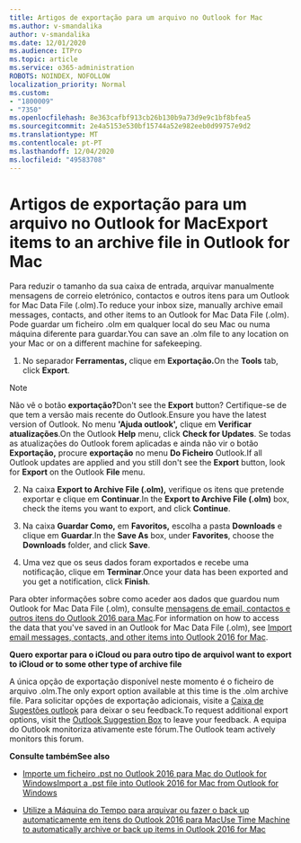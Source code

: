 ```yaml
---
title: Artigos de exportação para um arquivo no Outlook for Mac
ms.author: v-smandalika
author: v-smandalika
ms.date: 12/01/2020
ms.audience: ITPro
ms.topic: article
ms.service: o365-administration
ROBOTS: NOINDEX, NOFOLLOW
localization_priority: Normal
ms.custom:
- "1800009"
- "7350"
ms.openlocfilehash: 8e363cafbf913cb26b130b9a73d9e9c1bf8bfea5
ms.sourcegitcommit: 2e4a5153e530bf15744a52e982eeb0d99757e9d2
ms.translationtype: MT
ms.contentlocale: pt-PT
ms.lasthandoff: 12/04/2020
ms.locfileid: "49583708"
---
```

# <a name="export-items-to-an-archive-file-in-outlook-for-mac"></a><span data-ttu-id="174cf-102">Artigos de exportação para um arquivo no Outlook for Mac</span><span class="sxs-lookup"><span data-stu-id="174cf-102">Export items to an archive file in Outlook for Mac</span></span>

<span data-ttu-id="174cf-103">Para reduzir o tamanho da sua caixa de entrada, arquivar manualmente mensagens de correio eletrónico, contactos e outros itens para um Outlook for Mac Data File (.olm).</span><span class="sxs-lookup"><span data-stu-id="174cf-103">To reduce your inbox size, manually archive email messages, contacts, and other items to an Outlook for Mac Data File (.olm).</span></span> <span data-ttu-id="174cf-104">Pode guardar um ficheiro .olm em qualquer local do seu Mac ou numa máquina diferente para guardar.</span><span class="sxs-lookup"><span data-stu-id="174cf-104">You can save an .olm file to any location on your Mac or on a different machine for safekeeping.</span></span>

1. <span data-ttu-id="174cf-105">No separador **Ferramentas,** clique em **Exportação.**</span><span class="sxs-lookup"><span data-stu-id="174cf-105">On the **Tools** tab, click **Export**.</span></span>

> [!NOTE]
> <span data-ttu-id="174cf-106">Não vê o botão **exportação?**</span><span class="sxs-lookup"><span data-stu-id="174cf-106">Don't see the **Export** button?</span></span> <span data-ttu-id="174cf-107">Certifique-se de que tem a versão mais recente do Outlook.</span><span class="sxs-lookup"><span data-stu-id="174cf-107">Ensure you have the latest version of Outlook.</span></span> <span data-ttu-id="174cf-108">No menu **'Ajuda outlook',** clique em **Verificar atualizações**.</span><span class="sxs-lookup"><span data-stu-id="174cf-108">On the Outlook **Help** menu, click **Check for Updates**.</span></span> <span data-ttu-id="174cf-109">Se todas as atualizações do Outlook forem aplicadas e ainda não vir o botão **Exportação,** procure **exportação** no menu **Do Ficheiro** Outlook.</span><span class="sxs-lookup"><span data-stu-id="174cf-109">If all Outlook updates are applied and you still don't see the **Export** button, look for **Export** on the Outlook **File** menu.</span></span>

2. <span data-ttu-id="174cf-110">Na caixa **Export to Archive File (.olm),** verifique os itens que pretende exportar e clique em **Continuar**.</span><span class="sxs-lookup"><span data-stu-id="174cf-110">In the **Export to Archive File (.olm)** box, check the items you want to export, and click **Continue**.</span></span>

3. <span data-ttu-id="174cf-111">Na caixa **Guardar Como,** em **Favoritos,** escolha a pasta **Downloads** e clique em **Guardar**.</span><span class="sxs-lookup"><span data-stu-id="174cf-111">In the **Save As** box, under **Favorites**, choose the **Downloads** folder, and click **Save**.</span></span>

4. <span data-ttu-id="174cf-112">Uma vez que os seus dados foram exportados e recebe uma notificação, clique em **Terminar**.</span><span class="sxs-lookup"><span data-stu-id="174cf-112">Once your data has been exported and you get a notification, click **Finish**.</span></span>

<span data-ttu-id="174cf-113">Para obter informações sobre como aceder aos dados que guardou num Outlook for Mac Data File (.olm), consulte [mensagens de email, contactos e outros itens do Outlook 2016 para Mac](https://support.microsoft.com/office/import-and-export-outlook-email-contacts-and-calendar-92577192-3881-4502-b79d-c3bbada6c8ef#ID0EAACAAA=macOS).</span><span class="sxs-lookup"><span data-stu-id="174cf-113">For information on how to access the data that you've saved in an Outlook for Mac Data File (.olm), see [Import email messages, contacts, and other items into Outlook 2016 for Mac](https://support.microsoft.com/office/import-and-export-outlook-email-contacts-and-calendar-92577192-3881-4502-b79d-c3bbada6c8ef#ID0EAACAAA=macOS).</span></span>

<span data-ttu-id="174cf-114">**Quero exportar para o iCloud ou para outro tipo de arquivo**</span><span class="sxs-lookup"><span data-stu-id="174cf-114">**I want to export to iCloud or to some other type of archive file**</span></span>

<span data-ttu-id="174cf-115">A única opção de exportação disponível neste momento é o ficheiro de arquivo .olm.</span><span class="sxs-lookup"><span data-stu-id="174cf-115">The only export option available at this time is the .olm archive file.</span></span> <span data-ttu-id="174cf-116">Para solicitar opções de exportação adicionais, visite a [Caixa de Sugestões outlook](https://outlook.uservoice.com/) para deixar o seu feedback.</span><span class="sxs-lookup"><span data-stu-id="174cf-116">To request additional export options, visit the [Outlook Suggestion Box](https://outlook.uservoice.com/) to leave your feedback.</span></span> <span data-ttu-id="174cf-117">A equipa do Outlook monitoriza ativamente este fórum.</span><span class="sxs-lookup"><span data-stu-id="174cf-117">The Outlook team actively monitors this forum.</span></span>

<span data-ttu-id="174cf-118">**Consulte também**</span><span class="sxs-lookup"><span data-stu-id="174cf-118">**See also**</span></span>

- [<span data-ttu-id="174cf-119">Importe um ficheiro .pst no Outlook 2016 para Mac do Outlook for Windows</span><span class="sxs-lookup"><span data-stu-id="174cf-119">Import a .pst file into Outlook 2016 for Mac from Outlook for Windows</span></span>](https://support.microsoft.com/office/import-a-pst-file-into-outlook-for-mac-from-outlook-for-windows-b4a6a1d6-94bb-4c85-a4fc-a83dc690e18c)

- [<span data-ttu-id="174cf-120">Utilize a Máquina do Tempo para arquivar ou fazer o back up automaticamente em itens do Outlook 2016 para Mac</span><span class="sxs-lookup"><span data-stu-id="174cf-120">Use Time Machine to automatically archive or back up items in Outlook 2016 for Mac</span></span>](https://support.microsoft.com/office/automatically-archive-or-back-up-outlook-for-mac-items-441fcce5-2262-4b64-ac8c-fa949df989f5)
